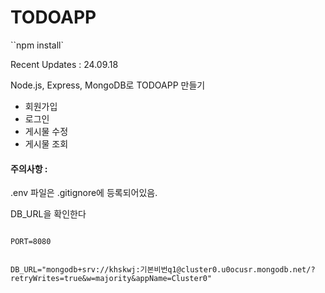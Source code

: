 # TODOAPP

``npm install`

Recent Updates : 24.09.18

Node.js, Express, MongoDB로 TODOAPP 만들기

- 회원가입
- 로그인
- 게시물 수정
- 게시물 조회

#### 주의사항 :

.env 파일은 .gitignore에 등록되어있음.

DB_URL을 확인한다

```.env

PORT=8080


DB_URL="mongodb+srv://khskwj:기본비번q1@cluster0.u0ocusr.mongodb.net/?retryWrites=true&w=majority&appName=Cluster0"


```
